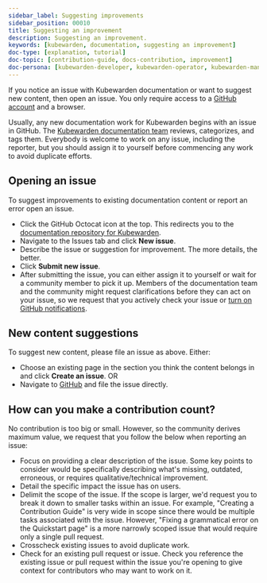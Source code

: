 ```yaml
---
sidebar_label: Suggesting improvements
sidebar_position: 00010
title: Suggesting an improvement
description: Suggesting an improvement.
keywords: [kubewarden, documentation, suggesting an improvement]
doc-type: [explanation, tutorial]
doc-topic: [contribution-guide, docs-contribution, improvement]
doc-persona: [kubewarden-developer, kubewarden-operator, kubewarden-manager]
---
```


<head>
  <link rel="canonical" href="https://docs.kubewarden.io/contribution-guide/suggesting-an-improvement"/>
</head>

If you notice an issue with Kubewarden documentation or want to suggest new content, then open an issue.
You only require access to a [GitHub account](https://github.com/join) and a browser.

Usually, any new documentation work for Kubewarden begins with an issue in GitHub. The [Kubewarden documentation team](https://github.com/orgs/kubewarden/teams/kubewarden-documentation) reviews, categorizes, and tags them.
Everybody is welcome to work on any issue, including the reporter, but you should assign it to yourself before commencing any work to avoid duplicate efforts.

## Opening an issue

To suggest improvements to existing documentation content or report an error open an issue.

- Click the GitHub Octocat icon at the top.
This redirects you to the [documentation repository for Kubewarden](https://github.com/kubewarden/docs).
- Navigate to the Issues tab and click **New issue**.
- Describe the issue or suggestion for improvement. The more details, the better.
- Click **Submit new issue**.
- After submitting the issue, you can either assign it to yourself or wait for a community member to pick it up.
Members of the documentation team and the community might request clarifications before they can act on your issue, so we request that you actively check your issue or [turn on GitHub notifications](https://docs.github.com/en/account-and-profile/managing-subscriptions-and-notifications-on-github/setting-up-notifications/configuring-notifications).

## New content suggestions

To suggest new content, please file an issue as above. Either:

- Choose an existing page in the section you think the content belongs in and click **Create an issue**.
OR
- Navigate to [GitHub](https://github.com/kubewarden/docs/issues/new/choose) and file the issue directly.

## How can you make a contribution count?

No contribution is too big or small.
However, so the community derives maximum value,
we request that you follow the below when reporting an issue:

- Focus on providing a clear description of the issue.
Some key points to consider would be specifically describing what's missing, outdated, erroneous, or requires qualitative/technical improvement.
- Detail the specific impact the issue has on users.
- Delimit the scope of the issue.
If the scope is larger, we'd request you to break it down to smaller tasks within an issue.
For example, "Creating a Contribution Guide" is very wide in scope since there would be multiple tasks associated with the issue.
However, "Fixing a grammatical error on the Quickstart page" is a more narrowly scoped issue that would require only a single pull request.
- Crosscheck existing issues to avoid duplicate work.
- Check for an existing pull request or issue.
Check you reference the existing issue or pull request within the issue you're opening to give context for contributors who may want to work on it.
